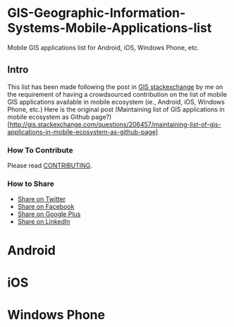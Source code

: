 # GIS-Geographic-Information-Systems-Mobile-Applications-list
Mobile GIS applications list for Android, iOS, Windows Phone, etc.

## Intro
This list has been made following the post in [GIS stackexchange](http://gis.stackexchange.com) by me on the requirement of having a crowdsourced contribution on the list of mobile GIS applications available in mobile ecosystem (ie., Android, iOS, Windows Phone, etc.)
Here is the original post (Maintaining list of GIS applications in mobile ecosystem as Github page?)[http://gis.stackexchange.com/questions/206457/maintaining-list-of-gis-applications-in-mobile-ecosystem-as-github-page]

### How To Contribute

Please read [CONTRIBUTING](/CONTRIBUTING.md).

### How to Share
+ [Share on Twitter](http://twitter.com/home?status=https://github.com/akarsh/GIS-Geographic-Information-Systems-Mobile-Applications-list)
+ [Share on Facebook](http://www.facebook.com/sharer/sharer.php?s=100&p[url]=https://github.com/akarsh/GIS-Geographic-Information-Systems-Mobile-Applications-list)
+ [Share on Google Plus](https://plus.google.com/share?url=https://github.com/akarsh/GIS-Geographic-Information-Systems-Mobile-Applications-list)
+ [Share on LinkedIn](http://www.linkedin.com/shareArticle?mini=true&url=https://github.com/akarsh/GIS-Geographic-Information-Systems-Mobile-Applications-list)


# Android
# iOS
# Windows Phone
